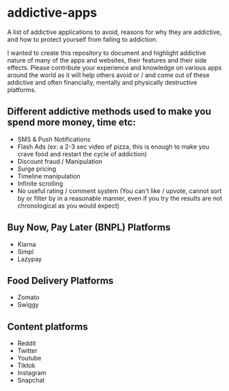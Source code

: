 # addictive-apps
A list of addictive applications to avoid, reasons for why they are addictive, and how to protect yourself from falling to addiction.

I wanted to create this repository to document and highlight addictive nature of many of the apps and websites, their features and their side effects. Please contribute your experience and knowledge on various apps around the world as it will help others avoid or / and come out of these addictive and often financially, mentally and physically destructive platforms.


## Different addictive methods used to make you spend more money, time etc:

- SMS & Push Notifications
- Flash Ads (ex: a 2-3 sec video of pizza, this is enough to make you crave food and restart the cycle of addiction)
- Discount fraud / Manipulation
- Surge pricing
- Timeline manipulation
- Infinite scrolling
- No useful rating / comment system (You can't like / upvote, cannot sort by or filter by in a reasonable manner, even if you try the results are not chronological as you would expect)

## Buy Now, Pay Later (BNPL) Platforms

- Klarna
- Simpl
- Lazypay

## Food Delivery Platforms

- Zomato
- Swiggy

## Content platforms

- Reddit
- Twitter
- Youtube
- Tiktok
- Instagram
- Snapchat
